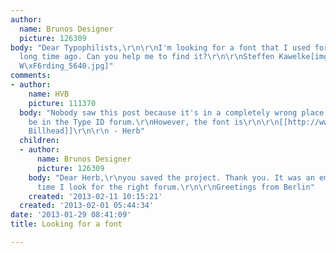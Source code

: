 ```yaml
---
author:
  name: Brunos Designer
  picture: 126309
body: "Dear Typophilists,\r\n\r\nI'm looking for a font that I used for a book title
  long time ago. Can you help me to find it?\r\n\r\nSteffen Kawelke[img:sites/default/files/old-images/Hintert\xFCr
  W\xF6rding_5640.jpg]"
comments:
- author:
    name: HVB
    picture: 111370
  body: "Nobody saw this post because it's in a completely wrong place. It should
    be in the Type ID forum.\r\nHowever, the font is\r\n\r\n[[http://www.myfonts.com/fonts/letterheadfonts/lhf-billhead-1890/|LHF
    Billhead]]\r\n\r\n - Herb"
  children:
  - author:
      name: Brunos Designer
      picture: 126309
    body: "Dear Herb,\r\nyou saved the project. Thank you. It was an emergency...\r\nNext
      time I look for the right forum.\r\n\r\nGreetings from Berlin"
    created: '2013-02-11 10:15:21'
  created: '2013-02-01 05:44:34'
date: '2013-01-29 08:41:09'
title: Looking for a font

---
```

